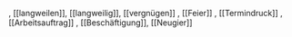 , [[langweilen]], [[langweilig]], [[vergnügen]]
, [[Feier]]
, [[Termindruck]]
, [[Arbeitsauftrag]]
, [[Beschäftigung]], [[Neugier]]